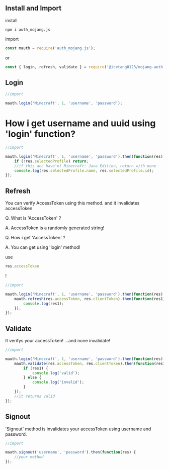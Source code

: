 ## Install and Import

install

```batchfile
npm i auth_mojang.js
```

import

```javascript
const mauth = require('auth_mojang.js');
```

or

```javascript
const { login, refresh, validate } = require('@icetang0123/mojang-auth');
```

## Login

```javascript
//import

mauth.login('Minecraft', 1, 'username', 'password');
```

# How i get username and uuid using 'login' function?

```javascript
//import

mauth.login('Minecraft', 1, 'username', 'password').then(function(res) {
    if (!res.selectedProfile) return;
    //if this acc have'nt Minecraft: Java Edition, return with none
    console.log(res.selectedProfile.name, res.selectedProfile.id);
});
```

## Refresh

You can verify AccessToken using this method. and it invalidates accessToken

Q. What is 'AccessToken' ?

A. AccessToken is a randomly generated string!


Q. How i get 'AccessToken' ?

A. You can get using 'login' method!

use

```javascript
res.accessToken
```
!

```javascript
//import

mauth.login('Minecraft', 1, 'username', 'password').then(function(res) {
    mauth.refresh(res.accessToken, res.clientToken).then(function(res1) {
        console.log(res1);
    });
});
```

## Validate

It verifys your accessToken! ...and none invalidate!

```javascript
//import

mauth.login('Minecraft', 1, 'username', 'password').then(function(res) {
    mauth.validate(res.accessToken, res.clientToken).then(function(res1) {
        if (res1) {
            console.log('valid');
        } else {
            console.log('invalid');
        }
    });
    //it returns valid
});
```

## Signout

'Signout' method is invalidates your accessToken using username and password.

```javascript
//import

mauth.signout('username', 'password').then(function(res) {
    //your method
});
```